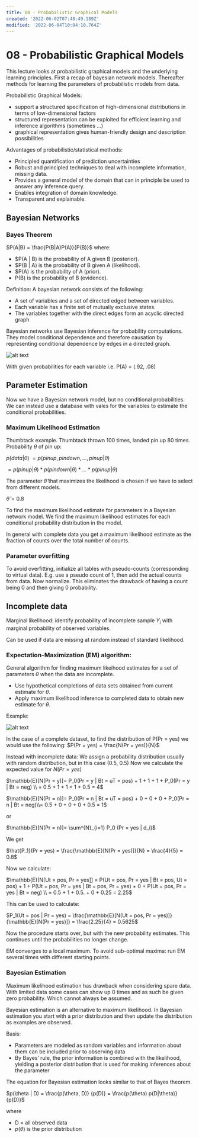 ```yaml
---
title: 08 - Probabilistic Graphical Models
created: '2022-06-02T07:48:49.189Z'
modified: '2022-06-04T10:04:10.764Z'
---
```


# 08 - Probabilistic Graphical Models
This lecture looks at probabilistic graphical models and the underlying learning principles. First a recap of bayesian network models. Thereafter methods for learning the parameters of probabilistic models from data.

Probabilistic Graphical Models:
- support a structured specification of high-dimensional distributions in terms of low-dimensional factors
- structured representation can be exploited for efficient learning and inference algorithms (sometimes ...)
- graphical representation gives human-friendly design and description possibilities

Advantages of probabilistic/statistical methods:
- Principled quantification of prediction uncertainties
- Robust and principled techniques to deal with incomplete information, missing data. 
- Provides a general model of the domain that can in principle be used to answer any inference query.
- Enables integration of domain knowledge. 
- Transparent and explainable.

## Bayesian Networks

### Bayes Theorem
 $P(A|B) = \frac{P(B|A)P(A)}{P(B)}$
 where: 
 - $P(A | B) is the probability of A given B (posterior).
 - $P(B | A) is the probability of B given A (likelihood).
 - $P(A) is the probability of A (prior).
 - P(B) is the probability of B (evidence).

Definition: A bayesian network consists of the following:
- A set of variables and a set of directed edged between variables.
- Each variable has a finite set of mutually exclusive states.
- The variables together with the direct edges form an acyclic directed graph

Bayesian networks use Bayesian inference for probability computations. They model conditional dependence and therefore causation by representing conditional dependence by edges in a directed graph.

![alt text]( \../attachments/bayesianex.png "Title")

With given probabilities for each variable i.e. P(A) = (.92, .08)

## Parameter Estimation
Now we have a Bayesian network model, but no conditional probabilities. We can instead use a database with vales for the variables to estimate the conditional probabilities.

### Maximum Likelihood Estimation
Thumbtack example. Thumbtack thrown 100 times, landed pin up 80 times.
Probability $\theta$ of pin up:

$p(data| \theta )$ 
$= p(pin up, pin down,..., pin up| \theta )$
                 
 $= p(pin up| \theta )*p(pin down| \theta )*...*p(pin up| \theta )$

The parameter $\hat{\theta}$ that maximizes the likelihood is chosen if we have to select from different models.

$\hat{\theta} = 0.8$

To find the maximum likelihood estimate for parameters in a Bayesian network model. We find the maximum likelihood estimates for each conditional probability distribution in the model.

In general with complete data you get a maximum likelihood estimate as the fraction of counts over the total number of counts.

### Parameter overfitting
To avoid overfitting, initialize all tables with pseudo-counts (corresponding to virtual data). E.g. use a pseudo count of 1, then add the actual counts from data. Now normalize. This eliminates the drawback of having a count being 0 and then giving 0 probability.

## Incomplete data
Marginal likelihood: identify probability of incomplete sample $Y_i$ with marginal probability of observed variables.

Can be used if data are missing at random instead of standard likelihood.

### Expectation-Maximization (EM) algorithm:
General algorithm for finding maximum likeihood estimates for a set of parameters $\theta$ when the data are incomplete.
- Use hypothetical completions of data sets obtained from current estimate for $\theta$.
- Apply maximum likelihood inference to completed data to obtain new estimate for $\theta$.

Example:

![alt text]( \../attachments/EMexam.png "Title")

In the case of a complete dataset, to find the distribution of P(Pr = yes) we would use the following:
$P(Pr = yes) = \frac{N(Pr = yes)}{N}$

Instead with incomplete data:
We assign a probability distribution usually with random distribution, but in this case (0.5, 0.5)
Now we calculate the expected value for $N(Pr = yes)$

$\mathbb{E}[N(Pr = y)]= P_0(Pr = y | Bt = uT = pos) + 1 + 1 + 1 + P_0(Pr = y | Bt = neg) \\ = 0.5 + 1 + 1 + 1 + 0.5 = 4$

$\mathbb{E}[N(Pr = n)]= P_0(Pr = n | Bt = uT = pos) + 0 + 0 + 0 + P_0(Pr = n | Bt = neg)\\= 0.5 + 0 + 0 + 0 + 0.5 = 1$

or

$\mathbb{E}[N(Pr = n)]= \sum^{N}_{i=1} P_0 (Pr = yes | d_i)$

We get

$\hat{P_1}(Pr = yes) = \frac{\mathbb{E}[N(Pr = yes)]}{N} = \frac{4}{5} = 0.8$

Now we calculate:

$\mathbb{E}[N[Ut = pos, Pr = yes]] = P(Ut = pos, Pr = yes | Bt = pos, Ut = pos) + 1 + P(Ut = pos, Pr = yes | Bt = pos, Pr = yes) + 0 + P(Ut = pos, Pr = yes | Bt = neg) \\ = 0.5 + 1 + 0.5. + 0 + 0.25 = 2.25$

This can be used to calculate:

$P_1(Ut = pos | Pr = yes) = \frac{\mathbb{E}[N(Ut = pos, Pr = yes)]}{\mathbb{E}[N(Pr = yes)]} = \frac{2.25}{4} = 0.5625$

Now the procedure starts over, but with the new probability estimates. This continues until the probabilities no longer change.

EM converges to a local maximum. To avoid sub-optimal maxima: run EM several times with different starting points.


### Bayesian Estimation
Maximum likelihood estimation has drawback when considering spare data. With limited data some cases can show up 0 times and as such be given zero probability. Which cannot always be assumed.

Bayesian estimation is an alternative to maximum likelihood.
In Bayesian estimation you start with a prior distribution and then update the distribution as examples are observed.

Basis:
- Parameters are modeled as random variables and information about them can be included prior to observing data
- By Bayes’ rule, the prior information is combined with the likelihood, yielding a posterior distribution that is used for making inferences about the parameter

The equation for Bayesian estimation looks similar to that of Bayes theorem.

$p(\theta | D) = \frac{p(\theta, D)} {p(D)} = \frac{p(\theta) p(D|\theta)}{p(D)}$

where
- D = all observed data
- $p(\theta)$ is the prior distribution